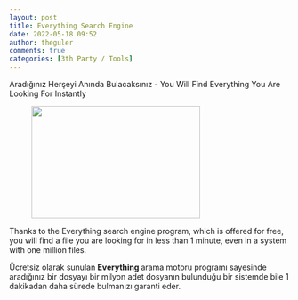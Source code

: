 ```yaml
---
layout: post
title: Everything Search Engine
date: 2022-05-18 09:52
author: theguler
comments: true
categories: [3th Party / Tools]
---
```

<!-- wp:paragraph -->
<p>Aradığınız Herşeyi Anında Bulacaksınız - You Will Find Everything You Are Looking For Instantly</p>
<!-- /wp:paragraph -->

<!-- wp:image {"id":3192,"width":303,"height":202,"sizeSlug":"large","linkDestination":"none"} -->
<figure class="wp-block-image size-large is-resized"><img src="https://farukguler.com/assets/post_images/everything.jpg.webp?w=450" alt="" class="wp-image-3192" width="303" height="202" /></figure>
<!-- /wp:image -->

<!-- wp:paragraph -->
<p>Thanks to the Everything search engine program, which is offered for free, you will find a file you are looking for in less than 1 minute, even in a system with one million files.</p>
<!-- /wp:paragraph -->

<!-- wp:paragraph -->
<p>Ücretsiz olarak sunulan&nbsp;<strong>Everything&nbsp;</strong>arama motoru programı sayesinde aradığınız bir dosyayı bir milyon adet dosyanın bulunduğu bir sistemde bile 1 dakikadan daha sürede bulmanızı garanti eder.</p>
<!-- /wp:paragraph -->
